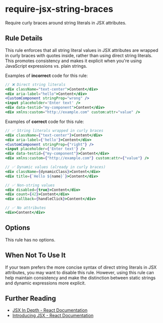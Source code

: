 # require-jsx-string-braces

Require curly braces around string literals in JSX attributes.

## Rule Details

This rule enforces that all string literal values in JSX attributes are wrapped in curly braces with quotes inside, rather than using direct string literals. This promotes consistency and makes it explicit when you're using JavaScript expressions vs. plain strings.

Examples of **incorrect** code for this rule:

```jsx
// ❌ Direct string literals
<div className="text-center">Content</div>
<div aria-label="hello">Content</div>
<CustomComponent stringProp="wrong" />
<input placeholder='Enter text' />
<div data-testid="my-component">Content</div>
<div xmlns:custom="http://example.com" custom:attr="value" />
```

Examples of **correct** code for this rule:

```jsx
// ✅ String literals wrapped in curly braces
<div className={"text-center"}>Content</div>
<div aria-label={'hello'}>Content</div>
<CustomComponent stringProp={"right"} />
<input placeholder={'Enter text'} />
<div data-testid={"my-component"}>Content</div>
<div xmlns:custom={"http://example.com"} custom:attr={"value"} />

// ✅ Dynamic values (already in curly braces)
<div className={dynamicClass}>Content</div>
<div title={`Hello ${name}`}>Content</div>

// ✅ Non-string values
<div disabled={true}>Content</div>
<div count={42}>Content</div>
<div callback={handleClick}>Content</div>

// ✅ No attributes
<div>Content</div>
```

## Options

This rule has no options.

## When Not To Use It

If your team prefers the more concise syntax of direct string literals in JSX attributes, you may want to disable this rule. However, using this rule can help maintain consistency and make the distinction between static strings and dynamic expressions more explicit.

## Further Reading

- [JSX In Depth - React Documentation](https://reactjs.org/docs/jsx-in-depth.html)
- [Introducing JSX - React Documentation](https://reactjs.org/docs/introducing-jsx.html)